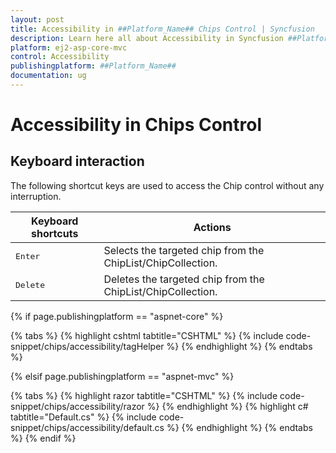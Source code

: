 ```yaml
---
layout: post
title: Accessibility in ##Platform_Name## Chips Control | Syncfusion
description: Learn here all about Accessibility in Syncfusion ##Platform_Name## Chips control of Syncfusion Essential JS 2 and more.
platform: ej2-asp-core-mvc
control: Accessibility
publishingplatform: ##Platform_Name##
documentation: ug
---
```


# Accessibility in Chips Control

## Keyboard interaction

The following shortcut keys are used to access the Chip control without any interruption.

| Keyboard shortcuts | Actions |
|------------|-------------------|
| <kbd>Enter</kbd> | Selects the targeted chip from the ChipList/ChipCollection. |
| <kbd>Delete</kbd> | Deletes the targeted chip from the ChipList/ChipCollection. |

{% if page.publishingplatform == "aspnet-core" %}

{% tabs %}
{% highlight cshtml tabtitle="CSHTML" %}
{% include code-snippet/chips/accessibility/tagHelper %}
{% endhighlight %}
{% endtabs %}

{% elsif page.publishingplatform == "aspnet-mvc" %}

{% tabs %}
{% highlight razor tabtitle="CSHTML" %}
{% include code-snippet/chips/accessibility/razor %}
{% endhighlight %}
{% highlight c# tabtitle="Default.cs" %}
{% include code-snippet/chips/accessibility/default.cs %}
{% endhighlight %}
{% endtabs %}
{% endif %}

